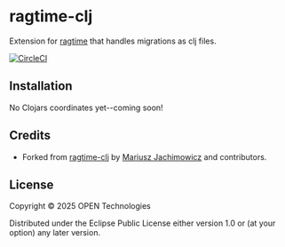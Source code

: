 # ragtime-clj

Extension for [ragtime](https://github.com/weavejester/ragtime) that handles migrations as clj files.

[![CircleCI](https://dl.circleci.com/status-badge/img/gh/opengb/ragtime-clj/tree/master.svg?style=svg)](https://dl.circleci.com/status-badge/redirect/gh/opengb/ragtime-clj/tree/master)

## Installation

No Clojars coordinates yet--coming soon!

## Credits

* Forked from [ragtime-clj](https://github.com/mariusz-jachimowicz-83/ragtime-clj) by [Mariusz Jachimowicz](https://github.com/mariusz-jachimowicz-83) and contributors.

## License

Copyright © 2025 OPEN Technologies

Distributed under the Eclipse Public License either version 1.0 or (at your option) any later version.
